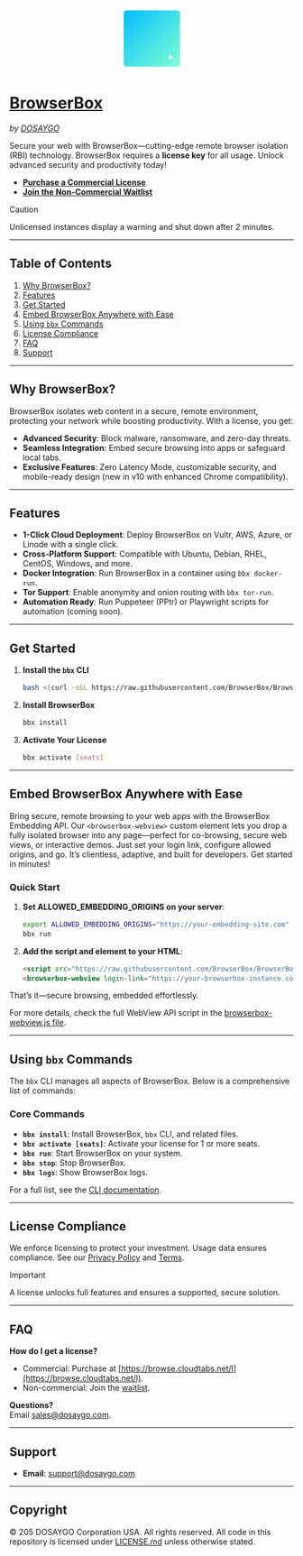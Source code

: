 <p align="center">
  <img src="https://raw.githubusercontent.com/BrowserBox/BrowserBox/main/docs/icon.svg" alt="BrowserBox Logo 2025" width="111" height="111">
</p>

# [BrowserBox](https://dosaygo.com)
*by [DOSAYGO](https://dosaygo.com)*

Secure your web with BrowserBox&mdash;cutting-edge remote browser isolation (RBI) technology. BrowserBox requires a **license key** for all usage. Unlock advanced security and productivity today!

- **[Purchase a Commercial License](https://browse.cloudtabs.net/l)**  
- **[Join the Non-Commercial Waitlist](https://tally.so/r/nPvb1x)**  

>[!CAUTION]  
>Unlicensed instances display a warning and shut down after 2 minutes.

---

## Table of Contents

1. [Why BrowserBox?](#why-browserbox)
2. [Features](#features)
3. [Get Started](#get-started)
4. [Embed BrowserBox Anywhere with Ease](#embed-browserbox-anywhere-with-ease)
5. [Using `bbx` Commands](#using-bbx-commands)
6. [License Compliance](#license-compliance)
7. [FAQ](#faq)
8. [Support](#support)

---

## Why BrowserBox?

BrowserBox isolates web content in a secure, remote environment, protecting your network while boosting productivity. With a license, you get:

- **Advanced Security**: Block malware, ransomware, and zero-day threats.  
- **Seamless Integration**: Embed secure browsing into apps or safeguard local tabs.  
- **Exclusive Features**: Zero Latency Mode, customizable security, and mobile-ready design (new in v10 with enhanced Chrome compatibility).

---

## Features

- **1-Click Cloud Deployment**: Deploy BrowserBox on Vultr, AWS, Azure, or Linode with a single click.  
- **Cross-Platform Support**: Compatible with Ubuntu, Debian, RHEL, CentOS, Windows, and more.  
- **Docker Integration**: Run BrowserBox in a container using `bbx docker-run`.  
- **Tor Support**: Enable anonymity and onion routing with `bbx tor-run`.  
- **Automation Ready**: Run Puppeteer (PPtr) or Playwright scripts for automation (coming soon).

---

## Get Started

1. **Install the `bbx` CLI**
   ```bash
   bash <(curl -sSL https://raw.githubusercontent.com/BrowserBox/BrowserBox/refs/heads/main/bbx.sh) install
   ```

2. **Install BrowserBox**
   ```bash
   bbx install
   ```

3. **Activate Your License**
   ```bash
   bbx activate [seats]
   ```

---

## Embed BrowserBox Anywhere with Ease

Bring secure, remote browsing to your web apps with the BrowserBox Embedding API. Our `<browserbox-webview>` custom element lets you drop a fully isolated browser into any page—perfect for co-browsing, secure web views, or interactive demos. Just set your login link, configure allowed origins, and go. It’s clientless, adaptive, and built for developers. Get started in minutes!

### Quick Start  

1. **Set ALLOWED_EMBEDDING_ORIGINS on your server**:  
   ```bash
   export ALLOWED_EMBEDDING_ORIGINS="https://your-embedding-site.com"
   bbx run
   ```

2. **Add the script and element to your HTML**:  
   ```html
   <script src="https://raw.githubusercontent.com/BrowserBox/BrowserBox/main/api/browserbox-webview.js"></script>
   <browserbox-webview login-link="https://your-browserbox-instance.com/login/abc123" width="800" height="600"></browserbox-webview>
   ```

That’s it—secure browsing, embedded effortlessly.

For more details, check the full WebView API script in the [browserbox-webview.js file](https://github.com/BrowserBox/BrowserBox/blob/main/api/browserbox-webview.js).

---

## Using `bbx` Commands

The `bbx` CLI manages all aspects of BrowserBox. Below is a comprehensive list of commands:

### Core Commands
- **`bbx install`**: Install BrowserBox, `bbx` CLI, and related files.  
- **`bbx activate [seats]`**: Activate your license for 1 or more seats.  
- **`bbx run`**: Start BrowserBox on your system.  
- **`bbx stop`**: Stop BrowserBox.  
- **`bbx logs`**: Show BrowserBox logs.

For a full list, see the [CLI documentation](#using-bbx-commands).

---

## License Compliance

We enforce licensing to protect your investment. Usage data ensures compliance. See our [Privacy Policy](https://dosaygo.com/privacy.txt) and [Terms](https://dosaygo.com/terms).

>[!IMPORTANT]  
>A license unlocks full features and ensures a supported, secure solution.

---

## FAQ

**How do I get a license?**  
- Commercial: Purchase at [https://browse.cloudtabs.net/l](https://browse.cloudtabs.net/l).  
- Non-commercial: Join the [waitlist](https://tally.so/r/nPvb1x).

**Questions?**  
Email [sales@dosaygo.com](mailto:sales@dosaygo.com).

---

## Support

- **Email**: [support@dosaygo.com](mailto:support@dosaygo.com)  

---

## Copyright

&copy; 205 DOSAYGO Corporation USA. All rights reserved.
All code in this repository is licensed under [LICENSE.md](LICENSE.md) unless otherwise stated.  

